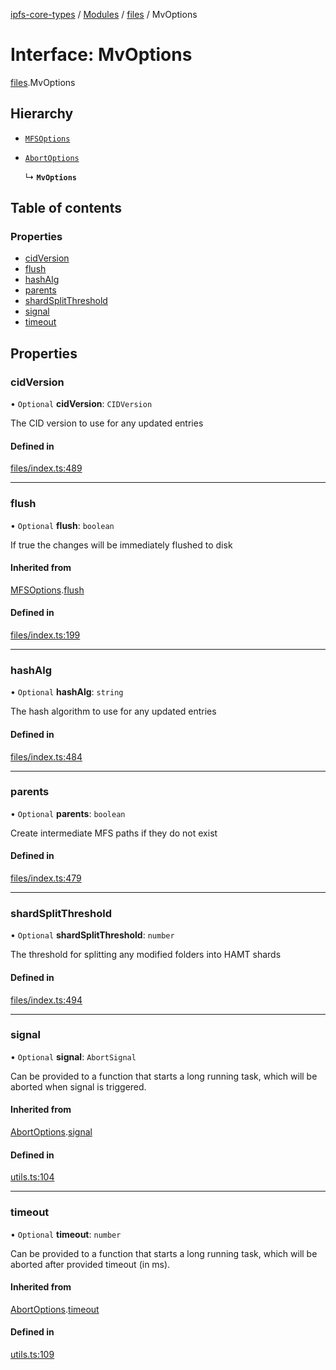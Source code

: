 [ipfs-core-types](../README.md) / [Modules](../modules.md) / [files](../modules/files.md) / MvOptions

# Interface: MvOptions

[files](../modules/files.md).MvOptions

## Hierarchy

- [`MFSOptions`](files.MFSOptions.md)

- [`AbortOptions`](index.AbortOptions.md)

  ↳ **`MvOptions`**

## Table of contents

### Properties

- [cidVersion](files.MvOptions.md#cidversion)
- [flush](files.MvOptions.md#flush)
- [hashAlg](files.MvOptions.md#hashalg)
- [parents](files.MvOptions.md#parents)
- [shardSplitThreshold](files.MvOptions.md#shardsplitthreshold)
- [signal](files.MvOptions.md#signal)
- [timeout](files.MvOptions.md#timeout)

## Properties

### cidVersion

• `Optional` **cidVersion**: `CIDVersion`

The CID version to use for any updated entries

#### Defined in

[files/index.ts:489](https://github.com/ipfs/js-ipfs/blob/1655368d/packages/ipfs-core-types/src/files/index.ts#L489)

___

### flush

• `Optional` **flush**: `boolean`

If true the changes will be immediately flushed to disk

#### Inherited from

[MFSOptions](files.MFSOptions.md).[flush](files.MFSOptions.md#flush)

#### Defined in

[files/index.ts:199](https://github.com/ipfs/js-ipfs/blob/1655368d/packages/ipfs-core-types/src/files/index.ts#L199)

___

### hashAlg

• `Optional` **hashAlg**: `string`

The hash algorithm to use for any updated entries

#### Defined in

[files/index.ts:484](https://github.com/ipfs/js-ipfs/blob/1655368d/packages/ipfs-core-types/src/files/index.ts#L484)

___

### parents

• `Optional` **parents**: `boolean`

Create intermediate MFS paths if they do not exist

#### Defined in

[files/index.ts:479](https://github.com/ipfs/js-ipfs/blob/1655368d/packages/ipfs-core-types/src/files/index.ts#L479)

___

### shardSplitThreshold

• `Optional` **shardSplitThreshold**: `number`

The threshold for splitting any modified folders into HAMT shards

#### Defined in

[files/index.ts:494](https://github.com/ipfs/js-ipfs/blob/1655368d/packages/ipfs-core-types/src/files/index.ts#L494)

___

### signal

• `Optional` **signal**: `AbortSignal`

Can be provided to a function that starts a long running task, which will
be aborted when signal is triggered.

#### Inherited from

[AbortOptions](index.AbortOptions.md).[signal](index.AbortOptions.md#signal)

#### Defined in

[utils.ts:104](https://github.com/ipfs/js-ipfs/blob/1655368d/packages/ipfs-core-types/src/utils.ts#L104)

___

### timeout

• `Optional` **timeout**: `number`

Can be provided to a function that starts a long running task, which will
be aborted after provided timeout (in ms).

#### Inherited from

[AbortOptions](index.AbortOptions.md).[timeout](index.AbortOptions.md#timeout)

#### Defined in

[utils.ts:109](https://github.com/ipfs/js-ipfs/blob/1655368d/packages/ipfs-core-types/src/utils.ts#L109)
